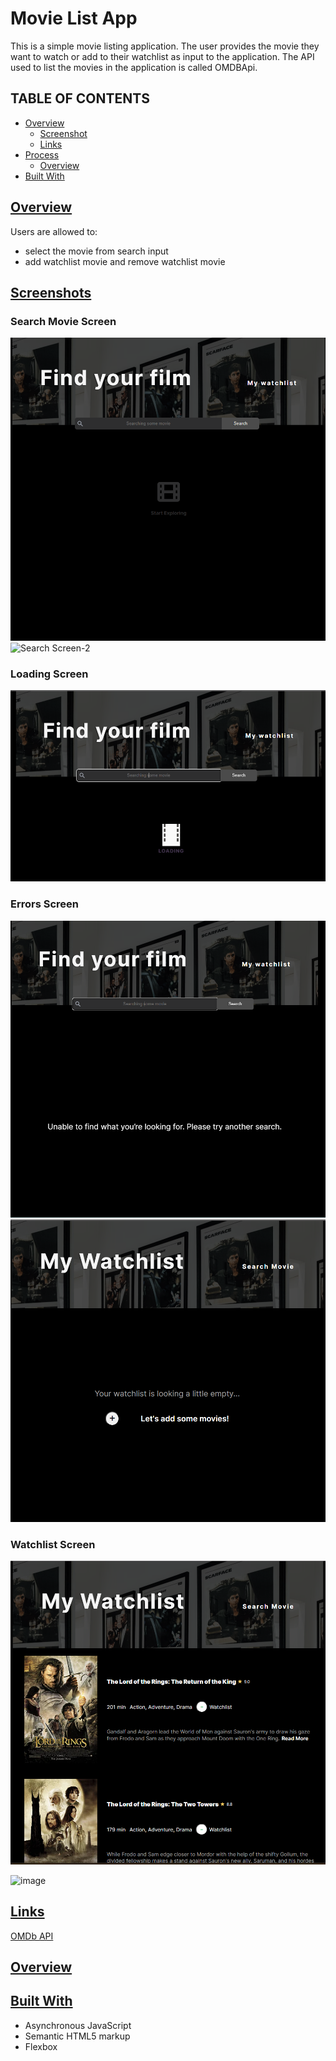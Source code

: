 # Movie List App

This is a simple movie listing application. The user provides the movie they want to watch or add to their watchlist as input to the application. The API used to list the movies in the application is called OMDBApi.

## TABLE OF CONTENTS

- [Overview](#overview)
  - [Screenshot](#screenshot)
  - [Links](#links)
- [Process](#process)
  - [Overview](#process-overview)
- [Built With](#built-with)

## [Overview](#overview)

Users are allowed to:

- select the movie from search input
- add watchlist movie and remove watchlist movie

## [Screenshots](#screenshot)

### Search Movie Screen

![Search Screen-1](./img/image.png)
![Search Screen-2](image.png)

### Loading Screen

![Loading Animation Screen](./img/image-1.png)

### Errors Screen

![Search Page Error Screen](./img/image-2.png)
![Watchlist Error Screen](./img/iamge-3.png)

### Watchlist Screen

![Watchlist Screen](./img/image-5.png)

![image](https://github.com/KaanOzen-mF/JS-Api-Projects/assets/74866163/a9cbe8ef-3df9-4300-ac11-64c07de7ad99)

## [Links](#links)

[OMDb API](https://www.omdbapi.com/)

## [Overview](#process-overview)

## [Built With](#built-with)

- Asynchronous JavaScript
- Semantic HTML5 markup
- Flexbox

